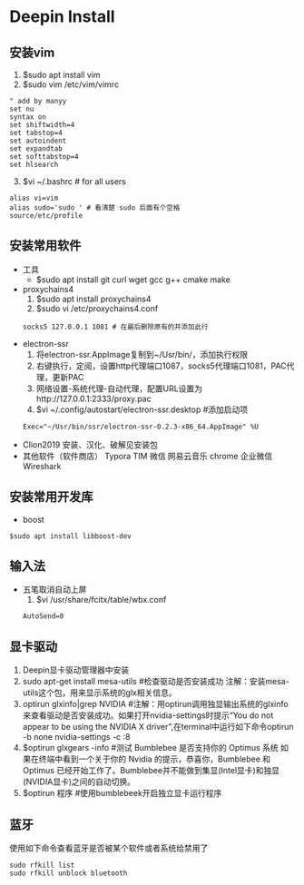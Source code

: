# Deepin Install
## 安装vim
1. $sudo apt install vim
2. $sudo vim /etc/vim/vimrc
```
" add by manyy 
set nu
syntax on
set shiftwidth=4
set tabstop=4
set autoindent
set expandtab
set softtabstop=4
set hlsearch 
```
3. $vi ~/.bashrc # for all users
```
alias vi=vim
alias sudo='sudo ' # 看清楚 sudo 后面有个空格
source/etc/profile
```
## 安装常用软件
* 工具 
  * $sudo apt install git curl wget gcc g++ cmake make
* proxychains4
  1. $sudo apt install proxychains4
  2. $sudo vi /etc/proxychains4.conf
  ```
  socks5 127.0.0.1 1081 # 在最后删除原有的并添加此行
  ```
* electron-ssr
  1. 将electron-ssr.AppImage复制到~/Usr/bin/，添加执行权限
  2. 右键执行，定阅，设置http代理端口1087，socks5代理端口1081，PAC代理，更新PAC
  3. 网络设置-系统代理-自动代理，配置URL设置为http://127.0.0.1:2333/proxy.pac
  4. $vi ~/.config/autostart/electron-ssr.desktop #添加启动项
  ```
  Exec="~/Usr/bin/ssr/electron-ssr-0.2.3-x86_64.AppImage" %U
  ```
* Clion2019
  安装、汉化、破解见安装包
* 其他软件（软件商店）
  Typora
  TIM
  微信
  网易云音乐
  chrome
  企业微信
  Wireshark
## 安装常用开发库
* boost
```
$sudo apt install libboost-dev
```
## 输入法
* 五笔取消自动上屏
  1. $vi /usr/share/fcitx/table/wbx.conf
  ```
  AutoSend=0
  ```
## 显卡驱动
1. Deepin显卡驱动管理器中安装
2. sudo apt-get install mesa-utils #检查驱动是否安装成功 注解：安装mesa-utils这个包，用来显示系统的glx相关信息。
3. optirun glxinfo|grep NVIDIA #注解：用optirun调用独显输出系统的glxinfo来查看驱动是否安装成功。如果打开nvidia-settings时提示“You do not appear to be using the NVIDIA X driver”,在terminal中运行如下命令optirun -b none nvidia-settings -c :8
4. $optirun glxgears -info #测试 Bumblebee 是否支持你的 Optimus 系统
如果在终端中看到一个关于你的 Nvidia 的提示，恭喜你，Bumblebee 和 Optimus 已经开始工作了。Bumblebee并不能做到集显(Intel显卡)和独显(NVIDIA显卡)之间的自动切换。
5. $optirun 程序 #使用bumblebeek开启独立显卡运行程序
## 蓝牙
使用如下命令查看蓝牙是否被某个软件或者系统给禁用了
```
sudo rfkill list
sudo rfkill unblock bluetooth
```
